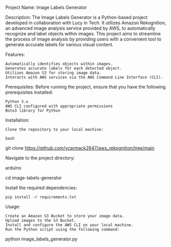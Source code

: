 Project Name: Image Labels Generator

Description:
The Image Labels Generator is a Python-based project developed in collaboration with Lucy in Tech. It utilizes Amazon Rekognition, an advanced image analysis service provided by AWS, to automatically recognize and label objects within images. This project aims to streamline the process of image analysis by providing users with a convenient tool to generate accurate labels for various visual content.

Features:

    Automatically identifies objects within images.
    Generates accurate labels for each detected object.
    Utilizes Amazon S3 for storing image data.
    Interacts with AWS services via the AWS Command Line Interface (CLI).

Prerequisites:
Before running the project, ensure that you have the following prerequisites installed:

    Python 3.x
    AWS CLI configured with appropriate permissions
    Boto3 library for Python

Installation:

    Clone the repository to your local machine:

    bash

git clone https://github.com/ycarmack2647/aws_rekognition/tree/main

Navigate to the project directory:

arduino

cd image-labels-generator

Install the required dependencies:

    pip install -r requirements.txt

Usage:

    Create an Amazon S3 Bucket to store your image data.
    Upload images to the S3 Bucket.
    Install and configure the AWS CLI on your local machine.
    Run the Python script using the following command:

python image_labels_generator.py



